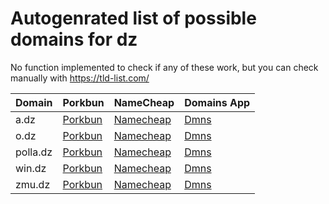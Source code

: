 # Autogenrated list of possible domains for dz

No function implemented to check if any of these work, but you can check manually with https://tld-list.com/

| Domain | Porkbun | NameCheap | Domains App |
|---|---|---|---|
| a.dz | [Porkbun](https://porkbun.com/checkout/search?prb=e814663da1&tlds=&idnLanguage=&search=search&q=a.dz) | [Namecheap](https://www.namecheap.com/domains/registration/results/?domain=a.dz) | [Dmns](https://dmns.app/domains?q=a.dz) |
| o.dz | [Porkbun](https://porkbun.com/checkout/search?prb=e814663da1&tlds=&idnLanguage=&search=search&q=o.dz) | [Namecheap](https://www.namecheap.com/domains/registration/results/?domain=o.dz) | [Dmns](https://dmns.app/domains?q=o.dz) |
| polla.dz | [Porkbun](https://porkbun.com/checkout/search?prb=e814663da1&tlds=&idnLanguage=&search=search&q=polla.dz) | [Namecheap](https://www.namecheap.com/domains/registration/results/?domain=polla.dz) | [Dmns](https://dmns.app/domains?q=polla.dz) |
| win.dz | [Porkbun](https://porkbun.com/checkout/search?prb=e814663da1&tlds=&idnLanguage=&search=search&q=win.dz) | [Namecheap](https://www.namecheap.com/domains/registration/results/?domain=win.dz) | [Dmns](https://dmns.app/domains?q=win.dz) |
| zmu.dz | [Porkbun](https://porkbun.com/checkout/search?prb=e814663da1&tlds=&idnLanguage=&search=search&q=zmu.dz) | [Namecheap](https://www.namecheap.com/domains/registration/results/?domain=zmu.dz) | [Dmns](https://dmns.app/domains?q=zmu.dz) |
